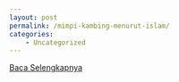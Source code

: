 ```yaml
---
layout: post
permalink: /mimpi-kambing-menurut-islam/
categories:
    - Uncategorized
---
```


[Baca Selengkapnya](/10)
